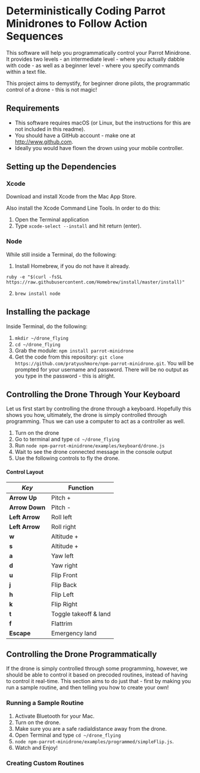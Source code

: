 # Deterministically Coding Parrot Minidrones to Follow Action Sequences

This software will help you programmatically control your Parrot Minidrone. It provides two levels - an intermediate level - where you actually dabble with code - as well as a beginner level - where you specify commands within a text file.

This project aims to demystify, for beginner drone pilots, the programmatic control of a drone - this is not magic!

## Requirements
- This software requires macOS (or Linux, but the instructions for this are not included in this readme).
- You should have a GitHub account - make one at http://www.github.com.
- Ideally you would have flown the drown using your mobile controller.

## Setting up the Dependencies

### Xcode

Download and install Xcode from the Mac App Store.

Also install the Xcode Command Line Tools. In order to do this:
1. Open the Terminal application
2. Type `xcode-select --install` and hit return (enter).

### Node
While still inside a Terminal, do the following:

1. Install Homebrew, if you do not have it already.

```
ruby -e "$(curl -fsSL https://raw.githubusercontent.com/Homebrew/install/master/install)"
```
2. `brew install node`

## Installing the package

Inside Terminal, do the following:
1. `mkdir ~/drone_flying`
2. `cd ~/drone_flying`
3. Grab the module: `npm install parrot-minidrone`
4. Get the code from this repository: `git clone https://github.com/pratyushmore/npm-parrot-minidrone.git`. You will be prompted for your username and password. There will be no output as you type in the password - this is alright.

## Controlling the Drone Through Your Keyboard
Let us first start by controlling the drone through a keyboard. Hopefully this shows you how, ultimately, the drone is simply controlled through programming. Thus we can use a computer to act as a controller as well.

1. Turn on the drone
2. Go to terminal and type `cd ~/drone_flying`
3. Run `node npm-parrot-minidrone/examples/keyboard/drone.js`
4. Wait to see the drone connected message in the console output
5. Use the following controls to fly the drone.

#### Control Layout
*Key* | Function
--- | ---
**Arrow Up** | Pitch +
**Arrow Down** | Pitch -
**Left Arrow** | Roll left
**Left Arrow** | Roll right
**w** | Altitude +
**s** | Altitude +
**a** | Yaw left
**d** | Yaw right
**u** | Flip Front
**j** | Flip Back
**h** | Flip Left
**k** | Flip Right
**t** | Toggle takeoff & land
**f** | Flattrim
**Escape** | Emergency land

## Controlling the Drone Programmatically

If the drone is simply controlled through some programming, however, we should be able to control it based on precoded routines, instead of having to control it real-time. This section aims to do just that - first by making you run a sample routine, and then telling you how to create your own!

### Running a Sample Routine

1. Activate Bluetooth for your Mac.
2. Turn on the drone.
3. Make sure you are a safe radialdistance away from the drone.
4. Open Terminal and type `cd ~/drone_flying`
5. `node npm-parrot-minidrone/examples/programmed/simpleFlip.js`.
6. Watch and Enjoy!

### Creating Custom Routines
